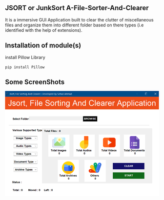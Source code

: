 ## JSORT or JunkSort A-File-Sorter-And-Clearer
It is a immersive GUI Application built to clear the clutter of miscellaneous files and organize them into different folder based on there types (i.e identified with the help of extensions).

## Installation of module(s)
install Pillow Library

`pip install Pillow`

## Some ScreenShots

![HomeScreen](/Assets/Screenshot1.png)
